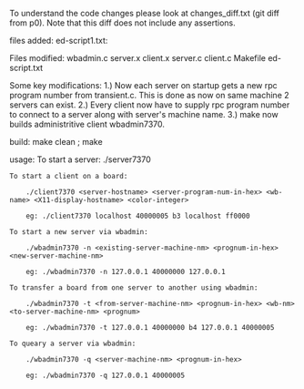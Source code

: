 To understand the code changes please look at changes_diff.txt (git diff from p0). Note that this diff does not include any assertions.

files added:
    ed-script1.txt: 

Files modified:
    wbadmin.c
    server.x
    client.x
    server.c
    client.c
    Makefile
    ed-script.txt

Some key modifications:
    1.) Now each server on startup gets a new rpc program number from transient.c. 
        This is done as now on same machine 2 servers can exist.
    2.) Every client now have to supply rpc program number to connect to a server along with 
        server's machine name.
    3.) make now builds administritive client wbadmin7370.    

build:
    make clean ; make

usage:
    To start a server:
        ./server7370

    To start a client on a board:
        
        ./client7370 <server-hostname> <server-program-num-in-hex> <wb-name> <X11-display-hostname> <color-integer>
        
        eg: ./client7370 localhost 40000005 b3 localhost ff0000 

    To start a new server via wbadmin:
    
        ./wbadmin7370 -n <existing-server-machine-nm> <prognum-in-hex> <new-server-machine-nm>
    
        eg: ./wbadmin7370 -n 127.0.0.1 40000000 127.0.0.1

    To transfer a board from one server to another using wbadmin:
      
        ./wbadmin7370 -t <from-server-machine-nm> <prognum-in-hex> <wb-nm> <to-server-machine-nm> <prognum>

        eg: ./wbadmin7370 -t 127.0.0.1 40000000 b4 127.0.0.1 40000005

    To queary a server via wbadmin:
    
        ./wbadmin7370 -q <server-machine-nm> <prognum-in-hex>

        eg: ./wbadmin7370 -q 127.0.0.1 40000005